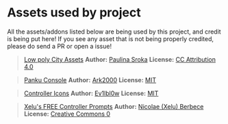 # Assets used by project

All the assets/addons listed below are being used by this project, and credit is being put here!
If you see any asset that is not being properly credited, please do send a PR or open a issue!

> [Low poly City Assets](https://sketchfab.com/3d-models/low-poly-city-assets-3bb6c7a0db9d4acc8d8302932c0c2688)
> **Author:** [Paulina Sroka](https://sketchfab.com/Paulisia)
> **License:** [CC Attribution 4.0](http://creativecommons.org/licenses/by/4.0/)

> [Panku Console](https://github.com/Ark2000/PankuConsole)
> **Author:** [Ark2000](https://github.com/Ark2000)
> **License:** [MIT](https://github.com/Ark2000/PankuConsole/blob/master/LICENSE)

> [Controller Icons](https://godotengine.org/asset-library/asset/1606)
> **Author:** [Ev1lbl0w](https://godotengine.org/asset-library/asset?user=Ev1lbl0w)
> **License:** [MIT](https://mit-license.org/)

> [Xelu's FREE Controller Prompts](https://thoseawesomeguys.com/prompts/)
> **Author:** [Nicolae (Xelu) Berbece](https://twitter.com/xelubest)
> **License:** [Creative Commons 0](https://creativecommons.org/share-your-work/public-domain/cc0/)
